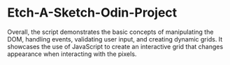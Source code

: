 # Etch-A-Sketch-Odin-Project
Overall, the script demonstrates the basic concepts of manipulating the DOM, handling events, validating user input, and creating dynamic grids. 
It showcases the use of JavaScript to create an interactive grid that changes appearance when interacting with the pixels.
